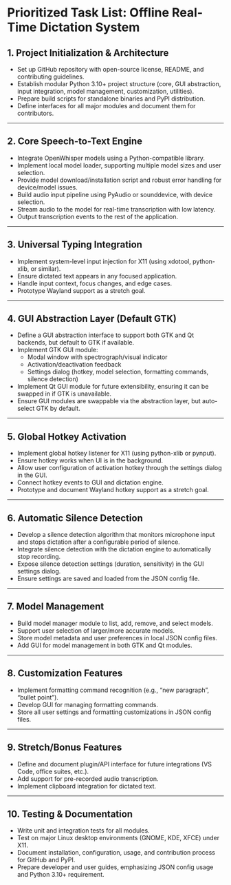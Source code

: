 # Prioritized Task List: Offline Real-Time Dictation System

## 1. Project Initialization & Architecture

- Set up GitHub repository with open-source license, README, and contributing guidelines.
- Establish modular Python 3.10+ project structure (core, GUI abstraction, input integration, model management, customization, utilities).
- Prepare build scripts for standalone binaries and PyPI distribution.
- Define interfaces for all major modules and document them for contributors.

---

## 2. Core Speech-to-Text Engine

- Integrate OpenWhisper models using a Python-compatible library.
- Implement local model loader, supporting multiple model sizes and user selection.
- Provide model download/installation script and robust error handling for device/model issues.
- Build audio input pipeline using PyAudio or sounddevice, with device selection.
- Stream audio to the model for real-time transcription with low latency.
- Output transcription events to the rest of the application.

---

## 3. Universal Typing Integration

- Implement system-level input injection for X11 (using xdotool, python-xlib, or similar).
- Ensure dictated text appears in any focused application.
- Handle input context, focus changes, and edge cases.
- Prototype Wayland support as a stretch goal.

---

## 4. GUI Abstraction Layer (Default GTK)

- Define a GUI abstraction interface to support both GTK and Qt backends, but default to GTK if available.
- Implement GTK GUI module:
  - Modal window with spectrograph/visual indicator
  - Activation/deactivation feedback
  - Settings dialog (hotkey, model selection, formatting commands, silence detection)
- Implement Qt GUI module for future extensibility, ensuring it can be swapped in if GTK is unavailable.
- Ensure GUI modules are swappable via the abstraction layer, but auto-select GTK by default.

---

## 5. Global Hotkey Activation

- Implement global hotkey listener for X11 (using python-xlib or pynput).
- Ensure hotkey works when UI is in the background.
- Allow user configuration of activation hotkey through the settings dialog in the GUI.
- Connect hotkey events to GUI and dictation engine.
- Prototype and document Wayland hotkey support as a stretch goal.

---

## 6. Automatic Silence Detection

- Develop a silence detection algorithm that monitors microphone input and stops dictation after a configurable period of silence.
- Integrate silence detection with the dictation engine to automatically stop recording.
- Expose silence detection settings (duration, sensitivity) in the GUI settings dialog.
- Ensure settings are saved and loaded from the JSON config file.

---

## 7. Model Management

- Build model manager module to list, add, remove, and select models.
- Support user selection of larger/more accurate models.
- Store model metadata and user preferences in local JSON config files.
- Add GUI for model management in both GTK and Qt modules.

---

## 8. Customization Features

- Implement formatting command recognition (e.g., “new paragraph”, “bullet point”).
- Develop GUI for managing formatting commands.
- Store all user settings and formatting customizations in JSON config files.

---

## 9. Stretch/Bonus Features

- Define and document plugin/API interface for future integrations (VS Code, office suites, etc.).
- Add support for pre-recorded audio transcription.
- Implement clipboard integration for dictated text.

---

## 10. Testing & Documentation

- Write unit and integration tests for all modules.
- Test on major Linux desktop environments (GNOME, KDE, XFCE) under X11.
- Document installation, configuration, usage, and contribution process for GitHub and PyPI.
- Prepare developer and user guides, emphasizing JSON config usage and Python 3.10+ requirement.
